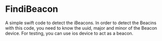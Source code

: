 # FindiBeacon
A simple swift code to detect the iBeacons.
In order to detect the Beacins with this code, you need to know the uuid, major and minor of the Beacon device. 
For testing, you can use ios device to act as a beacon.
